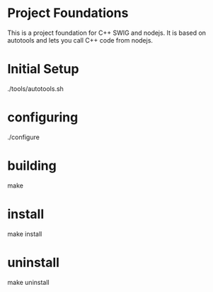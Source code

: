 # Project Foundations

This is a project foundation for C++ SWIG and nodejs. It is based on autotools and lets you call C++ code from nodejs.

# Initial Setup

./tools/autotools.sh

# configuring

./configure

# building

make

# install

make install

# uninstall

make uninstall
